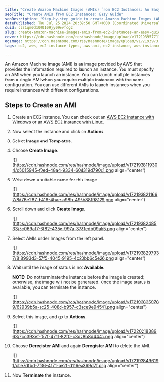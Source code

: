 ```yaml
---
title: "Create Amazon Machine Images (AMIs) from EC2 Instances: An Easy Guide"
seoTitle: "Create AMIs from EC2 Instances: Easy Guide"
seoDescription: "Step-by-step guide to create Amazon Machine Images (AMIs) from AWS EC2 instances"
datePublished: Thu Jul 25 2024 20:39:50 GMT+0000 (Coordinated Universal Time)
cuid: clz1qm0d1000109jy09ovfcgz
slug: create-amazon-machine-images-amis-from-ec2-instances-an-easy-guide
cover: https://cdn.hashnode.com/res/hashnode/image/upload/v1721939577112/b36be0a0-c51d-44b8-9ac6-416ce9c65df8.png
ogImage: https://cdn.hashnode.com/res/hashnode/image/upload/v1721939737741/0fce804e-916d-406e-bfe6-b7b3ab01d04d.png
tags: ec2, aws, ec2-instance-types, aws-ami, ec2-instance, aws-instance-connect, aws-instance, ec2-hosting

---
```


An Amazon Machine Image (AMI) is an image provided by AWS that provides the information required to launch an instance. You must specify an AMI when you launch an instance. You can launch multiple instances from a single AMI when you require multiple instances with the same configuration. You can use different AMIs to launch instances when you require instances with different configurations.

## Steps to Create an AMI

1. Create an EC2 instance. You can check out an [AWS EC2 Instance with Windows](https://arishahmad.hashnode.dev/hosting-your-website-on-amazon-ec2-with-windows-a-complete-guide) or an [AWS EC2 Instance with Linux](https://arishahmad.hashnode.dev/hosting-your-website-on-amazon-ec2-with-windows-a-complete-guide).
    
2. Now select the instance and click on **Actions**.
    
3. Select **Image and Templates**.
    
4. Choose **Create Image**.
    
    ![](https://cdn.hashnode.com/res/hashnode/image/upload/v1721938119304/d6015945-f0ed-48a4-9334-60d319d790c1.png align="center")
    
5. Write down a suitable name for this image.
    
    ![](https://cdn.hashnode.com/res/hashnode/image/upload/v1721938211667/8d76e287-b416-4bae-a98b-495b88f98129.png align="center")
    
6. Scroll down and click **Create Image**.
    
    ![](https://cdn.hashnode.com/res/hashnode/image/upload/v1721938248533/5c069af7-3f82-435e-997a-3781edb09ab5.png align="center")
    
7. Select AMIs under Images from the left panel.
    
    ![](https://cdn.hashnode.com/res/hashnode/image/upload/v1721938297937/818993d3-57f5-4045-9195-4c20bb6c5e26.png align="center")
    
8. Wait until the image of status is not **Available**.
    
    **NOTE:** Do not terminate the instance before the image is created; otherwise, the image will not be generated. Once the image status is available, you can terminate the instance.
    
    ![](https://cdn.hashnode.com/res/hashnode/image/upload/v1721938359789/62939b5a-ac25-408d-b957-c3ace9e94541.png align="center")
    
9. Select this image, and go to **Actions**.
    
    ![](https://cdn.hashnode.com/res/hashnode/image/upload/v1722021838963/2cc393ef-f57f-4711-82f0-c3d28b8d444c.png align="center")
    
10. Choose **Deregister AMI** and again **Deregister AMI** to delete the AMI.
    
    ![](https://cdn.hashnode.com/res/hashnode/image/upload/v1721938496191/cbe7dfbd-7f36-4171-ae2f-d116ea369d7f.png align="center")
    
11. Now **Terminate** the instance.